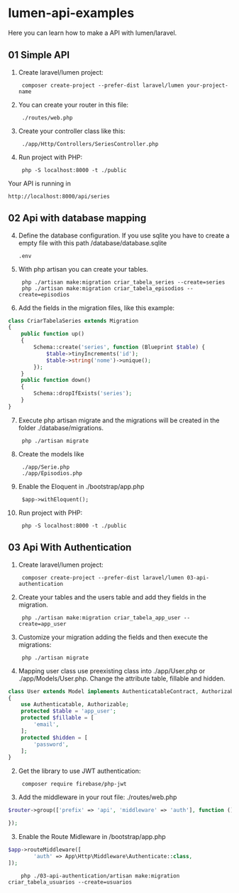 # lumen-api-examples
Here you can learn how to make a API with lumen/laravel.


## 01 Simple API

1. Create laravel/lumen project: 

        composer create-project --prefer-dist laravel/lumen your-project-name

2. You can create your router in this file: 

        ./routes/web.php 

3. Create your controller class like this: 

        ./app/Http/Controllers/SeriesController.php

3. Run project with PHP:  

        php -S localhost:8000 -t ./public

Your API is running in 

    http://localhost:8000/api/series

## 02 Api with database mapping


4.  Define the database configuration. If you use sqlite you have to create a empty file with this path /database/database.sqlite

        .env

5. With php artisan you can create your tables. 

        php ./artisan make:migration criar_tabela_series --create=series
        php ./artisan make:migration criar_tabela_episodios --create=episodios

6. Add the fields in the migration files, like this example: 
```php
class CriarTabelaSeries extends Migration
{
    public function up()
    {
        Schema::create('series', function (Blueprint $table) {
            $table->tinyIncrements('id');
            $table->string('nome')->unique();
        });
    }
    public function down()
    {
        Schema::dropIfExists('series');
    }
}
```

7. Execute php artisan migrate and the migrations will be created in the folder ./database/migrations.

        php ./artisan migrate


6. Create the models like 

        ./app/Serie.php 
        ./app/Episodios.php 

7. Enable the Eloquent in ./bootstrap/app.php

        $app->withEloquent();

8. Run project with PHP:  

        php -S localhost:8000 -t ./public

## 03 Api With Authentication 

1. Create laravel/lumen project: 

        composer create-project --prefer-dist laravel/lumen 03-api-authentication

2. Create your tables and the users table and add they fields in the migration. 

        php ./artisan make:migration criar_tabela_app_user --create=app_user

3. Customize your migration adding the fields and then execute the migrations: 

        php ./artisan migrate

3. Mapping user class use preexisting class into ./app/User.php or ./app/Models/User.php. 
Change the attribute table, fillable and hidden. 

```php
class User extends Model implements AuthenticatableContract, AuthorizableContract
{
    use Authenticatable, Authorizable;
    protected $table = 'app_user';
    protected $fillable = [
        'email',
    ];
    protected $hidden = [
        'password',
    ];
}
```



2. Get the library to use JWT authentication:

        composer require firebase/php-jwt

2. Add the middleware in your rout file: ./routes/web.php 
```php
$router->group(['prefix' => 'api', 'middleware' => 'auth'], function () use ($router) {

});
```
3. Enable the Route Midleware in /bootstrap/app.php

```php
$app->routeMiddleware([
        'auth' => App\Http\Middleware\Authenticate::class,
]);
```

        php ./03-api-authentication/artisan make:migration criar_tabela_usuarios --create=usuarios


